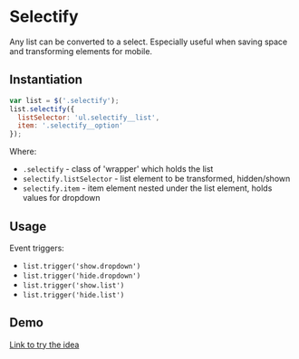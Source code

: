 # Selectify

Any list can be converted to a select. 
Especially useful when saving space and transforming elements for mobile.

## Instantiation

```javascript
var list = $('.selectify');
list.selectify({
  listSelector: 'ul.selectify__list',
  item: '.selectify__option'
});
```

Where:
* `.selectify` - class of 'wrapper' which holds the list
* `selectify.listSelector` - list element to be transformed, hidden/shown
* `selectify.item` - item element nested under the list element, holds values for dropdown

## Usage

Event triggers:
* `list.trigger('show.dropdown')`
* `list.trigger('hide.dropdown')` 
* `list.trigger('show.list')`
* `list.trigger('hide.list')`

## Demo

[Link to try the idea](https://selectify.herokuapp.com/)